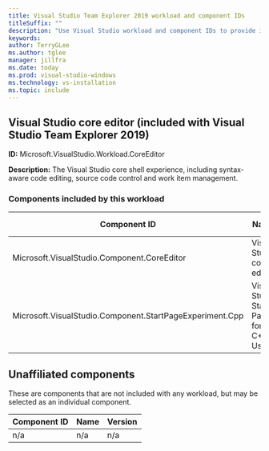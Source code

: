 ```yaml
---
title: Visual Studio Team Explorer 2019 workload and component IDs
titleSuffix: ""
description: "Use Visual Studio workload and component IDs to provide integrated testing tools for generalist testers"
keywords:
author: TerryGLee
ms.author: tglee
manager: jillfra
ms.date: today
ms.prod: visual-studio-windows
ms.technology: vs-installation
ms.topic: include
---
```




## Visual Studio core editor (included with Visual Studio Team Explorer 2019)

**ID:** Microsoft.VisualStudio.Workload.CoreEditor

**Description:** The Visual Studio core shell experience, including syntax-aware code editing, source code control and work item management.

### Components included by this workload

Component ID | Name | Version | Dependency type
--- | --- | --- | ---
Microsoft.VisualStudio.Component.CoreEditor | Visual Studio core editor | 16.1.28811.260 | Required
Microsoft.VisualStudio.Component.StartPageExperiment.Cpp | Visual Studio Start Page for C++ Users | 16.0.28315.86 | Optional

## Unaffiliated components

These are components that are not included with any workload, but may be selected as an individual component.

Component ID | Name | Version
--- | --- | ---
n/a | n/a | n/a
